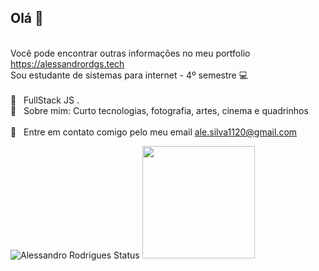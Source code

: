 

## Olá 👋	
 <br> Você pode encontrar outras informações no meu portfolio https://alessandrordgs.tech
 <br/>Sou estudante de sistemas para internet - 4º semestre :computer:	
 <br/> :purple_heart: &nbsp; FullStack JS .	
 <br/> 💬  &nbsp; Sobre mim: Curto tecnologias, fotografia, artes, cinema e quadrinhos	
 <br/> :email: &nbsp; Entre em contato comigo pelo meu email ale.silva1120@gmail.com	
 
 
 ![Alessandro Rodrigues Status](https://github-readme-stats.vercel.app/api?username=alessandrordgs&show_icons=true&theme=synthwave)
  <img height="180em" src="https://github-readme-stats.vercel.app/api/top-langs/?username=alessandrordgs&layout=compact&langs_count=16&theme=chartreuse-dark"/>
```
